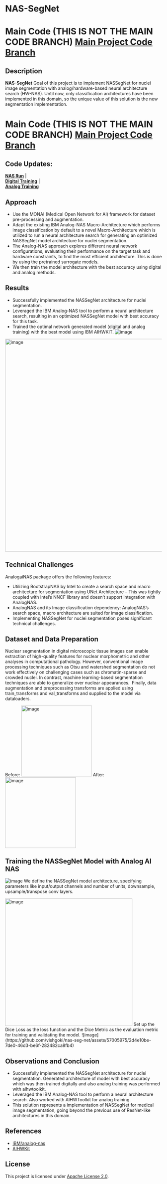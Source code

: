 # NAS-SegNet

# Main Code (THIS IS NOT THE MAIN CODE BRANCH) [**Main Project Code Branch**](https://github.com/vishgoki/nas-seg-net/tree/nas-nuclei)


## Description

**NAS-SegNet** Goal of this project is to implement NASSegNet for nuclei image segmentation with analog/hardware-based neural architecture search (HW-NAS). Until now, only classification architectures have been implemented in this domain, so the unique value of this solution is the new segmentation implementation.


# Main Code (THIS IS NOT THE MAIN CODE BRANCH) [**Main Project Code Branch**](https://github.com/vishgoki/nas-seg-net/tree/nas-nuclei)

## Code Updates:
[**NAS Run**](https://github.com/vishgoki/nas-seg-net/blob/nas-nuclei/AnalogNAS_Run.ipynb)   |   
[**Digital Training**](https://github.com/vishgoki/nas-seg-net/blob/nas-nuclei/NAS_NUCLEI_RESNETSEG_DIGITAL.ipynb)   |    
[**Analog Training**](https://github.com/vishgoki/nas-seg-net/blob/nas-nuclei/NAS_NUCLEI_RESNETSEG_ANALOG_Latest.ipynb)

## Approach

* Use the MONAI (Medical Open Network for AI) framework for dataset pre-processing and augmentation.
* Adapt the existing IBM Analog-NAS Macro-Architecture which performs image classification by default to a novel Macro-Architecture which is utilized to run a neural architecture search for generating an optimized NASSegNet model architecture for nuclei segmentation.
* The Analog-NAS approach explores different neural network configurations, evaluating their performance on the target task and hardware constraints, to find the most efficient architecture. This is done by using the pretrained surrogate models.
* We then train the model architecture with the best accuracy using digital and analog methods.


## Results

* Successfully implemented the NASSegNet architecture for nuclei segmentation. 
* Leveraged the IBM Analog-NAS tool to perform a neural architecture search, resulting in an optimized NASSegNet model with best accuracy for this task.
* Trained the optimal network generated model (digital and analog training) with the best model using IBM AIHWKIT.
![image](https://github.com/vishgoki/nas-seg-net/assets/57005975/2655ae1a-c31b-460d-98d1-f08953261867)
<img width="683" alt="image" src="https://github.com/vishgoki/nas-seg-net/assets/57005975/4197b2e1-ea12-4d5a-bb42-913d567acc85">


## Technical Challenges
 
AnalogaiNAS package offers the following features: 

* Utilizing BootstrapNAS by Intel to create a search space and macro architecture for segmentation using UNet Architecture – This was tightly coupled with Intel’s NNCF library and doesn’t support integration with AnalogNAS.
* AnalogNAS and its Image classification dependency: AnalogNAS’s search space, macro architecture are suited for image classification.
* Implementing NASSegNet for nuclei segmentation poses significant technical challenges. 

## Dataset and Data Preparation

Nuclear segmentation in digital microscopic tissue images can enable extraction of high-quality features for nuclear morphometric and other analyses in computational pathology. However, conventional image processing techniques such as Otsu and watershed segmentation do not work effectively on challenging cases such as chromatin-sparse and crowded nuclei. In contrast, machine learning-based segmentation techniques are able to generalize over nuclear appearances. 
Finally, data augmentation and preprocessing transforms are applied using train_transforms and val_transforms and supplied to the model via dataloaders.

Before:
<img width="227" alt="image" src="https://github.com/vishgoki/nas-seg-net/assets/57005975/6eb8be9e-e9db-45bc-ba25-101c0360cc3e">
After:
<img width="227" alt="image" src="https://github.com/vishgoki/nas-seg-net/assets/57005975/78cc45bd-504d-4cd7-a074-82adde19b0bc">

## Training the NASSegNet Model with Analog AI NAS

![image](https://github.com/vishgoki/nas-seg-net/assets/57005975/6a7457e0-f5f0-403c-9834-242130bdecdc)
We define the NASSegNet model architecture, specifying parameters like input/output channels and number of units, downsample, upsample/transpose conv layers.

<img width="409" alt="image" src="https://github.com/vishgoki/nas-seg-net/assets/57005975/aed216d0-91f5-409f-b422-39aff4414d0b">
Set up the Dice Loss as the loss function and the Dice Metric as the evaluation metric for training and validating the model.
![image](https://github.com/vishgoki/nas-seg-net/assets/57005975/2d4e10be-7de0-46d3-be6f-282482ca8fb4)

## Observations and Conclusion

* Successfully implemented the NASSegNet architecture for nuclei segmentation. Generated architecture of model with best accuracy which was then trained digitally and also analog training was performed with aihwtoolkit.
* Leveraged the IBM Analog-NAS tool to perform a neural architecture search. Also worked with AIHWToolkit for analog training.
* This solution represents a implementation of NASSegNet for medical image segmentation, going beyond the previous use of ResNet-like architectures in this domain.

## References
* [IBM/analog-nas]([https://www.ijcai.org/proceedings/2021/592](https://github.com/IBM/analog-nas))
* [AIHWKit](https://ieeexplore.ieee.org/abstract/document/9458494)

## License
This project is licensed under [Apache License 2.0].

[Apache License 2.0]: LICENSE.txt
